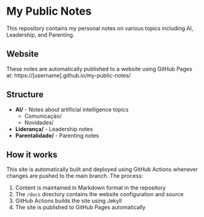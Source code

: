 # My Public Notes

This repository contains my personal notes on various topics including AI, Leadership, and Parenting.

## Website

These notes are automatically published to a website using GitHub Pages at: https://[username].github.io/my-public-notes/

## Structure

- **AI/** - Notes about artificial intelligence topics
  - Comunicação/
  - Novidades/
- **Liderança/** - Leadership notes
- **Parentalidade/** - Parenting notes

## How it works

This site is automatically built and deployed using GitHub Actions whenever changes are pushed to the main branch. The process:

1. Content is maintained in Markdown format in the repository
2. The `/docs` directory contains the website configuration and source
3. GitHub Actions builds the site using Jekyll
4. The site is published to GitHub Pages automatically